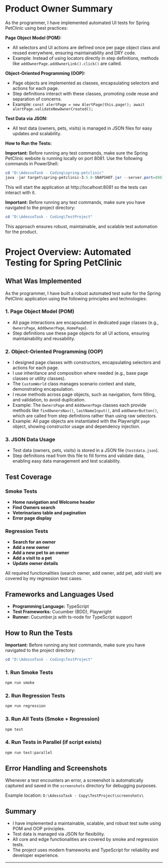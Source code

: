 # Product Owner Summary

As the programmer, I have implemented automated UI tests for Spring PetClinic using best practices:

**Page Object Model (POM):**

- All selectors and UI actions are defined once per page object class and reused everywhere, ensuring maintainability and DRY code.
- Example: Instead of using locators directly in step definitions, methods like `addOwnerPage.addOwnerLink().click()` are called.

**Object-Oriented Programming (OOP):**

- Page objects are implemented as classes, encapsulating selectors and actions for each page.
- Step definitions interact with these classes, promoting code reuse and separation of concerns.
- Example: `const alertPage = new AlertPage(this.page!); await alertPage.validateNewOwnerCreated();`

**Test Data via JSON:**

- All test data (owners, pets, visits) is managed in JSON files for easy updates and scalability.

**How to Run the Tests:**

**Important:** Before running any test commands, make sure the Spring PetClinic website is running locally on port 8081. Use the following commands in PowerShell:

```powershell
cd "D:\AdessoTask - Coding\spring-petclinic"
java -jar target\spring-petclinic-3.5.0-SNAPSHOT.jar --server.port=8081
```

This will start the application at http://localhost:8081 so the tests can interact with it.

**Important:** Before running any test commands, make sure you have navigated to the project directory:

```powershell
cd "D:\AdessoTask - Coding\TestProject"
```

This approach ensures robust, maintainable, and scalable test automation for the product.

# Project Overview: Automated Testing for Spring PetClinic

## What Was Implemented

As the programmer, I have built a robust automated test suite for the Spring PetClinic application using the following principles and technologies:

### 1. Page Object Model (POM)

- All page interactions are encapsulated in dedicated page classes (e.g., `OwnersPage`, `AddOwnerPage`, `HomePage`).
- Step definitions use these page objects for all UI actions, ensuring maintainability and reusability.

### 2. Object-Oriented Programming (OOP)

- I designed page classes with constructors, encapsulating selectors and actions for each page.
- I use inheritance and composition where needed (e.g., base page classes or utility classes).
- The `CustomWorld` class manages scenario context and state, demonstrating encapsulation.
- I reuse methods across page objects, such as navigation, form filling, and validation, to avoid duplication.
- Example: The `OwnersPage` and `AddOwnerPage` classes each provide methods like `findOwnersNav()`, `lastNameInput()`, and `addOwnerButton()`, which are called from step definitions rather than using raw selectors.
- Example: All page objects are instantiated with the Playwright `page` object, showing constructor usage and dependency injection.

### 3. JSON Data Usage

- Test data (owners, pets, visits) is stored in a JSON file (`testdata.json`).
- Step definitions read from this file to fill forms and validate data, enabling easy data management and test scalability.

## Test Coverage

### Smoke Tests

- **Home navigation and Welcome header**
- **Find Owners search**
- **Veterinarians table and pagination**
- **Error page display**

### Regression Tests

- **Search for an owner**
- **Add a new owner**
- **Add a new pet to an owner**
- **Add a visit to a pet**
- **Update owner details**

All required functionalities (search owner, add owner, add pet, add visit) are covered by my regression test cases.

## Frameworks and Languages Used

- **Programming Language:** TypeScript
- **Test Frameworks:** Cucumber (BDD), Playwright
- **Runner:** Cucumber.js with ts-node for TypeScript support

## How to Run the Tests

**Important:** Before running any test commands, make sure you have navigated to the project directory:

```powershell
cd "D:\AdessoTask - Coding\TestProject"
```

### 1. Run Smoke Tests

```sh
npm run smoke
```

### 2. Run Regression Tests

```sh
npm run regression
```

### 3. Run All Tests (Smoke + Regression)

```sh
npm test
```

### 4. Run Tests in Parallel (if script exists)

```sh
npm run test:parallel
```

## Error Handling and Screenshots

Whenever a test encounters an error, a screenshot is automatically captured and saved in the `screenshots` directory for debugging purposes.

Example location: `D:\AdessoTask - Copy\TestProject\screenshots\`

## Summary

- I have implemented a maintainable, scalable, and robust test suite using POM and OOP principles.
- Test data is managed via JSON for flexibility.
- All core and edge functionalities are covered by smoke and regression tests.
- The project uses modern frameworks and TypeScript for reliability and developer experience.

---
